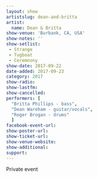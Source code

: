 ```yaml
---
layout: show
artistslug: dean-and-britta
artist:
  name: Dean & Britta
show-venue: 'Burbank, CA, USA'
show-notes: ''
show-setlist: 
 - Strange
 - Tugboat
 - Ceremnony
show-date: 2017-09-22
date-added: 2017-09-23
category: 2017
show-radio: 
show-lastfm: 
show-cancelled: 
performers: [
  "Britta Phillips - bass",
  "Dean Wareham - guitar/vocals",
  "Roger Brogan - drums"
  ]
facebook-event-url: 
show-poster-url: 
show-ticket-url: 
show-venue-website: 
show-additional: 
support:
---
```

Private event
